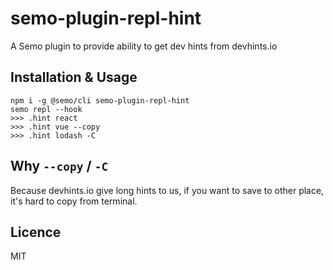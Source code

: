 # semo-plugin-repl-hint

A Semo plugin to provide ability to get dev hints from devhints.io

## Installation & Usage

```
npm i -g @semo/cli semo-plugin-repl-hint
semo repl --hook
>>> .hint react
>>> .hint vue --copy
>>> .hint lodash -C
```

## Why `--copy` / `-C`

Because devhints.io give long hints to us, if you want to save to other place, it's hard to copy from terminal.

## Licence

MIT
